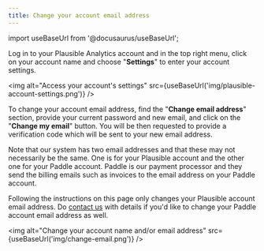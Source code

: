```yaml
---
title: Change your account email address
---
```


import useBaseUrl from '@docusaurus/useBaseUrl';

Log in to your Plausible Analytics account and in the top right menu, click on your account name and choose "**Settings**" to enter your account settings.

<img alt="Access your account's settings" src={useBaseUrl('img/plausible-account-settings.png')} />

To change your account email address, find the "**Change email address**" section, provide your current password and new email, and click on the "**Change my email**" button. You will be then requested to provide a verification code which will be sent to your new email address.

Note that our system has two email addresses and that these may not necessarily be the same. One is for your Plausible account and the other one for your Paddle account. Paddle is our payment processor and they send the billing emails such as invoices to the email address on your Paddle account.

Following the instructions on this page only changes your Plausible account email address. Do [contact us](https://plausible.io/contact) with details if you'd like to change your Paddle account email address as well.

<img alt="Change your account name and/or email address" src={useBaseUrl('img/change-email.png')} />
